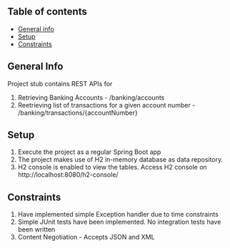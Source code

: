 ## Table of contents
* [General info](#general-info)
* [Setup](#setup)
* [Constraints](#constraints)

## General Info
Project stub contains REST APIs for
1. Retrieving Banking Accounts - /banking/accounts
2. Reetrieving list of transactions for a given account number - /banking/transactions/{accountNumber}


## Setup
1. Execute the project as a regular Spring Boot app
2. The project makes use of H2 in-memory database as data repository. 
3. H2 console is enabled to view the tables. Access H2 console on http://localhost:8080/h2-console/

## Constraints
1. Have implemented simple Exception handler due to time constraints
2. Simple JUnit tests have been implemented. No integration tests have been written 
3. Content Negotiation - Accepts JSON and XML

